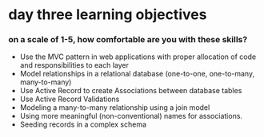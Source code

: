 # day three learning objectives

### on a scale of 1-5, how comfortable are you with these skills?
* Use the MVC pattern in web applications with proper allocation of code and responsibilities to each layer
* Model relationships in a relational database (one-to-one, one-to-many, many-to-many)
* Use Active Record to create Associations between database tables
* Use Active Record Validations
* Modeling a many-to-many relationship using a join model
* Using more meaningful (non-conventional) names for associations.
* Seeding records in a complex schema
